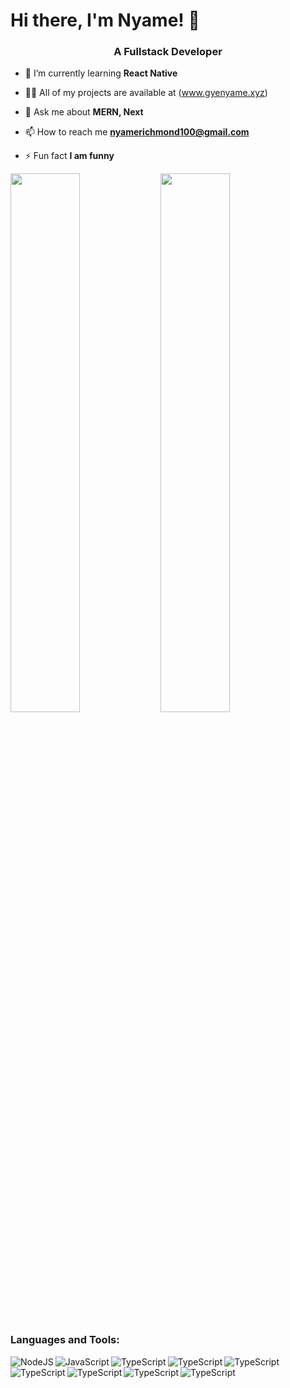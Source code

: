 # Hi there, I'm Nyame! 👋
<h3 align="center">A Fullstack Developer</h3>

- 🌱 I’m currently learning **React Native**

- 👨‍💻 All of my projects are available at (www.gyenyame.xyz)

- 💬 Ask me about **MERN, Next**

- 📫 How to reach me **nyamerichmond100@gmail.com**

- ⚡ Fun fact **I am funny**

<img align="left" width="47%" src="https://github-readme-stats.vercel.app/api?username=Nyame100&show_icons=true&theme=radical" />

<img  width="47%" src="https://github-readme-stats.vercel.app/api/top-langs/?username=Nyame100&layout=compact" />



### Languages and Tools: 


<img align="left" alt="NodeJS" src="https://img.shields.io/badge/node.js-6DA55F?style=for-the-badge&logo=node.js&logoColor=white" />

<img align="left" alt="JavaScript" src="https://img.shields.io/badge/javascript-%23323330.svg?style=for-the-badge&logo=javascript&logoColor=%23F7DF1E" />

<img align="left" alt="TypeScript" src="https://img.shields.io/badge/typescript-%23007ACC.svg?style=for-the-badge&logo=typescript&logoColor=white" />

<img align="left" alt="TypeScript" src="https://img.shields.io/badge/react-%2320232a.svg?style=for-the-badge&logo=react&logoColor=%2361DAFB" />

<img align="left" alt="TypeScript" src="https://img.shields.io/badge/Next-black?style=for-the-badge&logo=next.js&logoColor=white" />

<img align="left" alt="TypeScript" src="https://img.shields.io/badge/express.js-%23404d59.svg?style=for-the-badge&logo=express&logoColor=%2361DAFB" />

<img align="left" alt="TypeScript" src="https://img.shields.io/badge/MongoDB-%234ea94b.svg?style=for-the-badge&logo=mongodb&logoColor=white" />

<img alt="TypeScript" src="https://img.shields.io/badge/mysql-%2300f.svg?style=for-the-badge&logo=mysql&logoColor=white" />

<img align="left" alt="TypeScript" src="https://img.shields.io/badge/tailwindcss-%2338B2AC.svg?style=for-the-badge&logo=tailwind-css&logoColor=white" />




